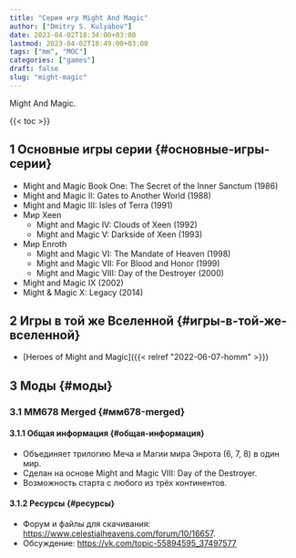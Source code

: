 ```yaml
---
title: "Серия игр Might And Magic"
author: ["Dmitry S. Kulyabov"]
date: 2023-04-02T18:34:00+03:00
lastmod: 2023-04-02T18:49:00+03:00
tags: ["mm", "MOC"]
categories: ["games"]
draft: false
slug: "might-magic"
---
```


Might And Magic.

<!--more-->

{{< toc >}}


## <span class="section-num">1</span> Основные игры серии {#основные-игры-серии}

-   Might and Magic Book One: The Secret of the Inner Sanctum (1986)
-   Might and Magic II: Gates to Another World (1988)
-   Might and Magic III: Isles of Terra (1991)
-   Мир Xeen
    -   Might and Magic IV: Clouds of Xeen (1992)
    -   Might and Magic V: Darkside of Xeen (1993)
-   Мир Enroth
    -   Might and Magic VI: The Mandate of Heaven (1998)
    -   Might and Magic VII: For Blood and Honor (1999)
    -   Might and Magic VIII: Day of the Destroyer (2000)
-   Might and Magic IX (2002)
-   Might &amp; Magic X: Legacy (2014)


## <span class="section-num">2</span> Игры в той же Вселенной {#игры-в-той-же-вселенной}

-   [Heroes of Might and Magic]({{< relref "2022-06-07-homm" >}})


## <span class="section-num">3</span> Моды {#моды}


### <span class="section-num">3.1</span> ММ678 Merged {#мм678-merged}


#### <span class="section-num">3.1.1</span> Общая информация {#общая-информация}

-   Объединяет трилогию Меча и Магии мира Энрота (6, 7, 8)  в один мир.
-   Сделан на основе Might and Magic VIII: Day of the Destroyer.
-   Возможность старта с любого из трёх континентов.


#### <span class="section-num">3.1.2</span> Ресурсы {#ресурсы}

-   Форум и файлы для скачивания: <https://www.celestialheavens.com/forum/10/16657>.
-   Обсуждение: <https://vk.com/topic-55894595_37497577>
